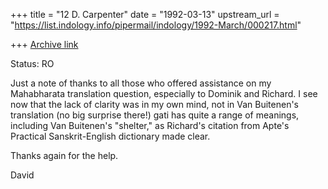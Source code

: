 +++
title = "12 D. Carpenter"
date = "1992-03-13"
upstream_url = "https://list.indology.info/pipermail/indology/1992-March/000217.html"

+++
[Archive link](https://list.indology.info/pipermail/indology/1992-March/000217.html)


Status: RO

Just a note of thanks to all those who offered assistance
on my Mahabharata translation question, especially to
Dominik and Richard.  I see now that the lack of clarity
was in my own mind, not in Van Buitenen's translation
(no big surprise there!)  gati has quite a range of
meanings, including Van Buitenen's "shelter," as Richard's
citation from Apte's Practical Sanskrit-English dictionary
made clear.

Thanks again for the help.

David





